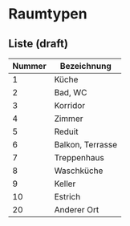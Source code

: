 # Raumtypen

## Liste (draft)

| Nummer | Bezeichnung      |
| ------ | ---------------- |
| 1      | Küche            |
| 2      | Bad, WC          |
| 3      | Korridor         |
| 4      | Zimmer           |
| 5      | Reduit           |
| 6      | Balkon, Terrasse |
| 7      | Treppenhaus      |
| 8      | Waschküche       |
| 9      | Keller           |
| 10     | Estrich          |
| 20     | Anderer Ort      |

